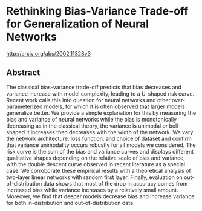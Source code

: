# Rethinking Bias-Variance Trade-off for Generalization of Neural Networks
http://arxiv.org/abs/2002.11328v3
## Abstract
The classical bias-variance trade-off predicts that bias decreases and variance increase with model complexity, leading to a U-shaped risk curve. Recent work calls this into question for neural networks and other over-parameterized models, for which it is often observed that larger models generalize better. We provide a simple explanation for this by measuring the bias and variance of neural networks while the bias is monotonically decreasing as in the classical theory, the variance is unimodal or bell-shaped it increases then decreases with the width of the network. We vary the network architecture, loss function, and choice of dataset and confirm that variance unimodality occurs robustly for all models we considered. The risk curve is the sum of the bias and variance curves and displays different qualitative shapes depending on the relative scale of bias and variance, with the double descent curve observed in recent literature as a special case. We corroborate these empirical results with a theoretical analysis of two-layer linear networks with random first layer. Finally, evaluation on out-of-distribution data shows that most of the drop in accuracy comes from increased bias while variance increases by a relatively small amount. Moreover, we find that deeper models decrease bias and increase variance for both in-distribution and out-of-distribution data.